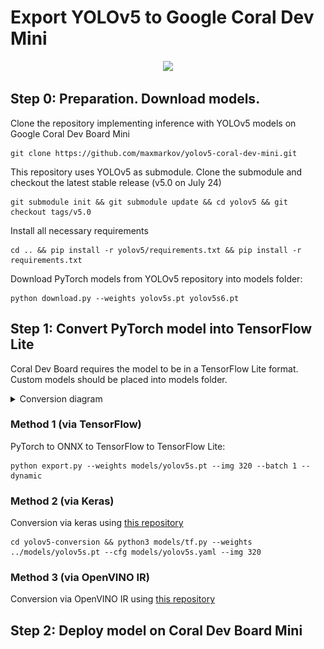 # Export YOLOv5 to Google Coral Dev Mini

<p align="center">
  <a href="https://github.com/ultralytics/yolov5/discussions/3213">
  <img width="850" src="https://github.com/ultralytics/yolov5/releases/download/v1.0/banner-export-competition.png"></a>
</p>

## Step 0: Preparation. Download models.

Clone the repository implementing inference with YOLOv5 models on Google Coral Dev Board Mini

```
git clone https://github.com/maxmarkov/yolov5-coral-dev-mini.git
```

This repository uses YOLOv5 as submodule. Clone the submodule and checkout the latest stable release (v5.0 on July 24)

```
git submodule init && git submodule update && cd yolov5 && git checkout tags/v5.0
```

Install all necessary requirements 

```
cd .. && pip install -r yolov5/requirements.txt && pip install -r requirements.txt
```

Download PyTorch models from YOLOv5 repository into models folder:

```
python download.py --weights yolov5s.pt yolov5s6.pt 
```

## Step 1: Convert PyTorch model into TensorFlow Lite

Coral Dev Board requires the model to be in a TensorFlow Lite format. 
Custom models should be placed into models folder.

<details><summary>Conversion diagram</summary>
<p>

<img src="data/diagram.png" width="650" height="450">

</p>
</details>

### Method 1 (via TensorFlow)

PyTorch to ONNX to TensorFlow to TensorFlow Lite:

```
python export.py --weights models/yolov5s.pt --img 320 --batch 1 --dynamic
```

### Method 2 (via Keras)

Conversion via keras using [this repository](https://github.com/zldrobit/yolov5)

```
cd yolov5-conversion && python3 models/tf.py --weights ../models/yolov5s.pt --cfg models/yolov5s.yaml --img 320 
```

### Method 3 (via OpenVINO IR)

Conversion via OpenVINO IR using [this repository](https://github.com/PINTO0309/openvino2tensorflow)


## Step 2: Deploy model on Coral Dev Board Mini 
